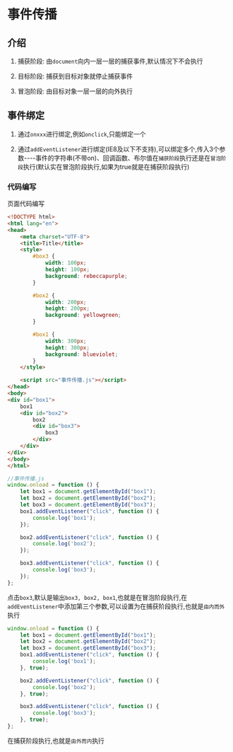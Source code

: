 # 事件传播

## 介绍

1. 捕获阶段: 由`document`向内一层一层的捕获事件,默认情况下不会执行

2. 目标阶段: 捕获到目标对象就停止捕获事件

3. 冒泡阶段: 由目标对象一层一层的向外执行

## 事件绑定

1. 通过`onxxx`进行绑定,例如`onclick`,只能绑定一个

2. 通过`addEventListener`进行绑定(IE8及以下不支持),可以绑定多个,传入3个参数----事件的字符串(不带on)、回调函数、布尔值在`捕获阶段`执行还是在`冒泡阶段`执行(默认实在冒泡阶段执行,如果为true就是在捕获阶段执行)

### 代码编写

页面代码编写

```html
<!DOCTYPE html>
<html lang="en">
<head>
    <meta charset="UTF-8">
    <title>Title</title>
    <style>
        #box3 {
            width: 100px;
            height: 100px;
            background: rebeccapurple;
        }

        #box2 {
            width: 200px;
            height: 200px;
            background: yellowgreen;
        }

        #box1 {
            width: 300px;
            height: 300px;
            background: blueviolet;
        }
    </style>

    <script src="事件传播.js"></script>
</head>
<body>
<div id="box1">
    box1
    <div id="box2">
        box2
        <div id="box3">
            box3
        </div>
    </div>
</div>
</body>
</html>
```

```javascript
//事件传播.js
window.onload = function () {
    let box1 = document.getElementById("box1");
    let box2 = document.getElementById("box2");
    let box3 = document.getElementById("box3");
    box1.addEventListener("click", function () {
        console.log('box1');
    });

    box2.addEventListener("click", function () {
        console.log('box2');
    });

    box3.addEventListener("click", function () {
        console.log('box3');
    });
};
```

点击`box3`,默认是输出`box3, box2, box1`,也就是在冒泡阶段执行,在`addEventListener`中添加第三个参数,可以设置为在捕获阶段执行,也就是`由内而外`执行

```javascript
window.onload = function () {
    let box1 = document.getElementById("box1");
    let box2 = document.getElementById("box2");
    let box3 = document.getElementById("box3");
    box1.addEventListener("click", function () {
        console.log('box1');
    }, true);

    box2.addEventListener("click", function () {
        console.log('box2');
    }, true);

    box3.addEventListener("click", function () {
        console.log('box3');
    }, true);
};
```

在捕获阶段执行,也就是`由外而内`执行
